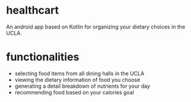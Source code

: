 # healthcart
An android app based on Kotlin for organizing your dietary choices in the UCLA.

# functionalities
* selecting food items from all dining halls in the UCLA
* viewing the dietary information of food you choose
* generating a detail breakdown of nutrients for your day
* recommending food based on your calories goal
